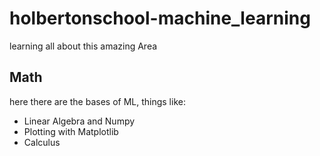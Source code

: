 # holbertonschool-machine_learning
learning all about this amazing Area

## Math
here there are the bases of ML, things like:
- Linear Algebra and Numpy
- Plotting with Matplotlib
- Calculus
